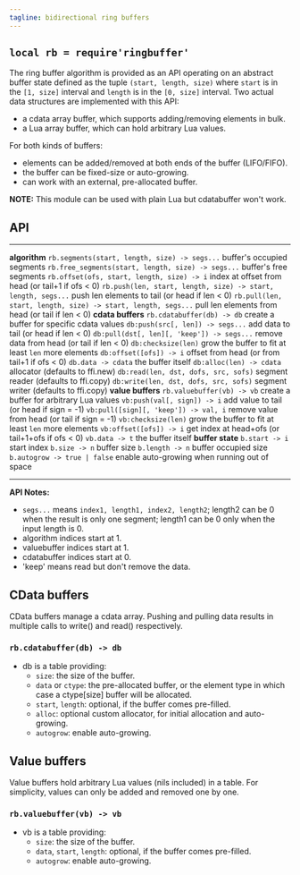 ```yaml
---
tagline: bidirectional ring buffers
---
```


## `local rb = require'ringbuffer'`

The ring buffer algorithm is provided as an API operating on an abstract
buffer state defined as the tuple `(start, length, size)` where `start` is
in the `[1, size]` interval and `length` is in the `[0, size]` interval.
Two actual data structures are implemented with this API:

  * a cdata array buffer, which supports adding/removing elements in bulk.
  * a Lua array buffer, which can hold arbitrary Lua values.

For both kinds of buffers:

  * elements can be added/removed at both ends of the buffer (LIFO/FIFO).
  * the buffer can be fixed-size or auto-growing.
  * can work with an external, pre-allocated buffer.

__NOTE:__ This module can be used with plain Lua but cdatabuffer won't work.

## API

-------------------------------------------------------------- -----------------------------------------------------
__algorithm__
`rb.segments(start, length, size) -> segs...`                  buffer's occupied segments
`rb.free_segments(start, length, size) -> segs...`             buffer's free segments
`rb.offset(ofs, start, length, size) -> i`                     index at offset from head (or tail+1 if ofs < 0)
`rb.push(len, start, length, size) -> start, length, segs...`  push len elements to tail (or head if len < 0)
`rb.pull(len, start, length, size) -> start, length, segs...`  pull len elements from head (or tail if len < 0)
__cdata buffers__
`rb.cdatabuffer(db) -> db`                                     create a buffer for specific cdata values
`db:push(src[, len]) -> segs...`                               add data to tail (or head if len < 0)
`db:pull(dst[, len][, 'keep']) -> segs...`                     remove data from head (or tail if len < 0)
`db:checksize(len)`                                            grow the buffer to fit at least `len` more elements
`db:offset([ofs]) -> i`                                        offset from head (or from tail+1 if ofs < 0)
`db.data -> cdata`                                             the buffer itself
`db:alloc(len) -> cdata`                                       allocator (defaults to ffi.new)
`db:read(len, dst, dofs, src, sofs)`                           segment reader (defaults to ffi.copy)
`db:write(len, dst, dofs, src, sofs)`                          segment writer (defaults to ffi.copy)
__value buffers__
`rb.valuebuffer(vb) -> vb`                                     create a buffer for arbitrary Lua values
`vb:push(val[, sign]) -> i`                                    add value to tail (or head if sign = -1)
`vb:pull([sign][, 'keep']) -> val, i`                          remove value from head (or tail if sign = -1)
`vb:checksize(len)`                                            grow the buffer to fit at least `len` more elements
`vb:offset([ofs]) -> i`                                        get index at head+ofs (or tail+1+ofs if ofs < 0)
`vb.data -> t`                                                 the buffer itself
__buffer state__
`b.start -> i`                                                 start index
`b.size -> n`                                                  buffer size
`b.length -> n`                                                buffer occupied size
`b.autogrow -> true | false`                                   enable auto-growing when running out of space
-------------------------------------------------------------- -----------------------------------------------------

__API Notes:__

  * `segs...` means `index1, length1, index2, length2`;
  length2 can be 0 when the result is only one segment;
  length1 can be 0 only when the input length is 0.
  * algorithm indices start at 1.
  * valuebuffer indices start at 1.
  * cdatabuffer indices start at 0.
  * 'keep' means read but don't remove the data.

## CData buffers

CData buffers manage a cdata array. Pushing and pulling data results
in multiple calls to write() and read() respectively.

### `rb.cdatabuffer(db) -> db`

  * db is a table providing:
    * `size`: the size of the buffer.
    * `data` or `ctype`: the pre-allocated buffer, or the element type
    in which case a ctype[size] buffer will be allocated.
    * `start`, `length`: optional, if the buffer comes pre-filled.
    * `alloc`: optional custom allocator, for initial allocation and auto-growing.
    * `autogrow`: enable auto-growing.

## Value buffers

Value buffers hold arbitrary Lua values (nils included) in a table.
For simplicity, values can only be added and removed one by one.

### `rb.valuebuffer(vb) -> vb`

  * vb is a table providing:
    * `size`: the size of the buffer.
    * `data`, `start`, `length`: optional, if the buffer comes pre-filled.
    * `autogrow`: enable auto-growing.
